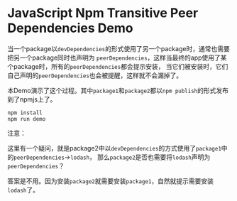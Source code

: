 JavaScript Npm Transitive Peer Dependencies Demo
================================================

当一个package以`devDependencies`的形式使用了另一个package时，通常也需要把另一个package同时也声明为
`peerDependencies`，这样当最终的app使用了某个package时，所有的`peerDependencies`都会提示安装，
当它们被安装时，它们自己声明的`peerDependencies`也会被提醒，这样就不会漏掉了。

本Demo演示了这个过程。其中`package1`和`package2`都以`npm publish`的形式发布到了npmjs上了。

```
npm install
npm run demo
```

注意：

这里有一个疑问，就是package2中以`devDependencies`的方式使用了`package1`中的`peerDependencies`->`lodash`，
那么`package2`是否也需要将`lodash`声明为`peerDependencies`？

答案是不用。因为安装`package2`就需要安装`package1`，自然就提示需要安装`lodash`了。
